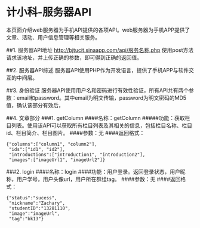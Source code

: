 # 计小科-服务器API

本页面介绍web服务器为手机API提供的各项API。web服务器为手机APP提供了文章、活动、用户信息管理等相关服务。


##1. 服务器API地址
http://bjtucit.sinaapp.com/api/服务名称.php
使用post方法请求该地址，并上传正确的参数，即可得到正确的返回值。

##2. 服务器API综述
服务器API使用PHP作为开发语言，提供了手机APP与软件交互的中间层。

##3. 身份验证
服务器API使用用户名和密码进行有效性验证，所有API共有两个参数：email和password。其中email为明文传输，password为明文密码的MD5值，确认该部分有效后，

##4. 文章部分
###1. getColumn
####名称：getColumn
#####功能：获取栏目列表。使用该API可以获取所有栏目列表及其相关的信息，包括栏目名称、栏目id、栏目简介、栏目图片。
####参数：无
####返回格式：
```
{"columns":["column1", "column2"],
 "ids":["id1", "id2"], 
 "introductions":["introduction1", "introduction2"],
 "images":["imageUrl1", "imageUrl2"]}
```

###2. login
####名称：login
####功能：用户登录。返回登录状态，用户昵称，用户学号，用户头像url，用户所在群组tag。
####参数：无
####返回格式：
```
{"status":"sucess",
 "nickname":"Zachary",
 "studentID":"13281110",
 "image":"imageUrl", 
 "tag":"bk13"}
```



